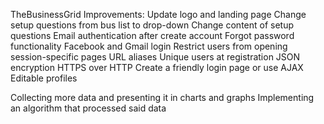 TheBusinessGrid
Improvements: 
Update logo and landing page
Change setup questions from bus list to drop-down
Change content of setup questions
Email authentication after create account
Forgot password functionality
Facebook and Gmail login
Restrict users from opening session-specific pages
URL aliases
Unique users at registration
JSON encryption
HTTPS over HTTP
Create a friendly login page or use AJAX
Editable profiles


Collecting more data and presenting it in charts and graphs
Implementing an algorithm that processed said data